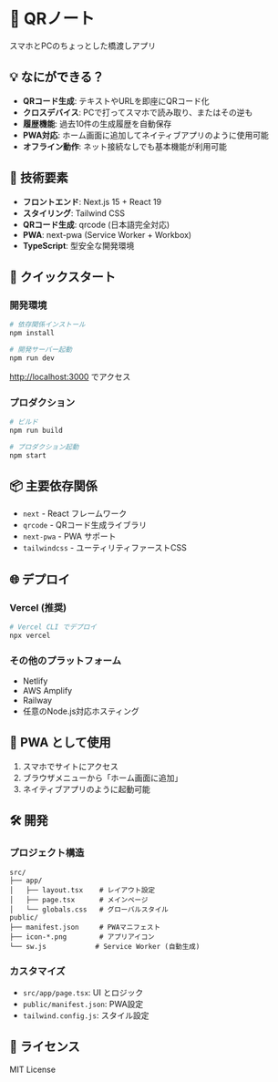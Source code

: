 # 📱 QRノート

スマホとPCのちょっとした橋渡しアプリ

## 💡 なにができる？

- **QRコード生成**: テキストやURLを即座にQRコード化
- **クロスデバイス**: PCで打ってスマホで読み取り、またはその逆も
- **履歴機能**: 過去10件の生成履歴を自動保存
- **PWA対応**: ホーム画面に追加してネイティブアプリのように使用可能
- **オフライン動作**: ネット接続なしでも基本機能が利用可能

## 🔧 技術要素

- **フロントエンド**: Next.js 15 + React 19
- **スタイリング**: Tailwind CSS
- **QRコード生成**: qrcode (日本語完全対応)
- **PWA**: next-pwa (Service Worker + Workbox)
- **TypeScript**: 型安全な開発環境

## 🚀 クイックスタート

### 開発環境

```bash
# 依存関係インストール
npm install

# 開発サーバー起動
npm run dev
```

[http://localhost:3000](http://localhost:3000) でアクセス

### プロダクション

```bash
# ビルド
npm run build

# プロダクション起動
npm start
```

## 📦 主要依存関係

- `next` - React フレームワーク
- `qrcode` - QRコード生成ライブラリ
- `next-pwa` - PWA サポート
- `tailwindcss` - ユーティリティファーストCSS

## 🌐 デプロイ

### Vercel (推奨)

```bash
# Vercel CLI でデプロイ
npx vercel
```

### その他のプラットフォーム

- Netlify
- AWS Amplify
- Railway
- 任意のNode.js対応ホスティング

## 📱 PWA として使用

1. スマホでサイトにアクセス
2. ブラウザメニューから「ホーム画面に追加」
3. ネイティブアプリのように起動可能

## 🛠️ 開発

### プロジェクト構造

```
src/
├── app/
│   ├── layout.tsx    # レイアウト設定
│   ├── page.tsx      # メインページ
│   └── globals.css   # グローバルスタイル
public/
├── manifest.json     # PWAマニフェスト
├── icon-*.png        # アプリアイコン
└── sw.js            # Service Worker (自動生成)
```

### カスタマイズ

- `src/app/page.tsx`: UI とロジック
- `public/manifest.json`: PWA設定
- `tailwind.config.js`: スタイル設定

## 📄 ライセンス

MIT License
